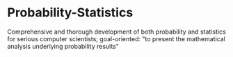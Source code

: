 # Probability-Statistics
Comprehensive and thorough development of both probability and statistics for serious computer scientists; goal-oriented: "to present the mathematical analysis underlying probability results"

